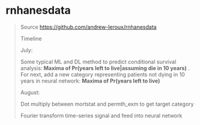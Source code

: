 # rnhanesdata

> Source
> https://github.com/andrew-leroux/rnhanesdata
>
> Timeline
>
> July: 
>
> Some typical ML and DL method to predict conditional survival analysis: **Maxima of Pr(years left to live|assuming die in 10 years)** . For next, add a new category representing patients not dying in 10 years in neural network: **Maxima of Pr(years left to live)**
>
> August:
>
> Dot multiply between mortstat and permth_exm to get target category
>
> Fourier transform time-series signal and feed into neural network

